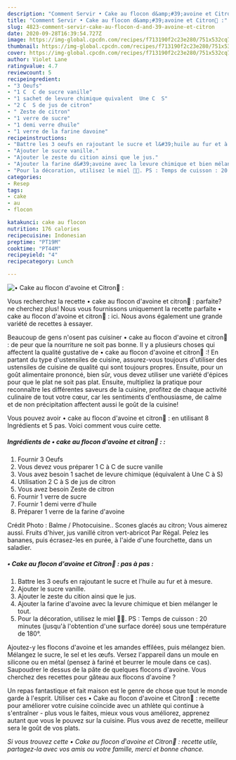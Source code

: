 ```yaml
---
description: "Comment Servir • Cake au flocon d&amp;#39;avoine et Citron🍋 :"
title: "Comment Servir • Cake au flocon d&amp;#39;avoine et Citron🍋 :"
slug: 4823-comment-servir-cake-au-flocon-d-and-39-avoine-et-citron
date: 2020-09-28T16:39:54.727Z
image: https://img-global.cpcdn.com/recipes/f713190f2c23e280/751x532cq70/•-cake-au-flocon-davoine-et-citron🍋-photo-principale-de-la-recette.jpg
thumbnail: https://img-global.cpcdn.com/recipes/f713190f2c23e280/751x532cq70/•-cake-au-flocon-davoine-et-citron🍋-photo-principale-de-la-recette.jpg
cover: https://img-global.cpcdn.com/recipes/f713190f2c23e280/751x532cq70/•-cake-au-flocon-davoine-et-citron🍋-photo-principale-de-la-recette.jpg
author: Violet Lane
ratingvalue: 4.7
reviewcount: 5
recipeingredient:
- "3 Oeufs"
- "1 C  C de sucre vanille"
- "1 sachet de levure chimique quivalent  Une C  S"
- "2 C  S de jus de citron"
- " Zeste de citron"
- "1 verre de sucre"
- "1 demi verre dhuile"
- "1 verre de la farine davoine"
recipeinstructions:
- "Battre les 3 oeufs en rajoutant le sucre et l&#39;huile au fur et à mesure."
- "Ajouter le sucre vanille."
- "Ajouter le zeste du cition ainsi que le jus."
- "Ajouter la farine d&#39;avoine avec la levure chimique et bien mélanger le tout."
- "Pour la décoration, utilisez le miel 🍯😊. PS : Temps de cuisson : 20 minutes (jusqu&#39;à l&#39;obtention d&#39;une surface dorée) sous une température de 180°."
categories:
- Resep
tags:
- cake
- au
- flocon

katakunci: cake au flocon 
nutrition: 176 calories
recipecuisine: Indonesian
preptime: "PT19M"
cooktime: "PT44M"
recipeyield: "4"
recipecategory: Lunch

---
```



![• Cake au flocon d&#39;avoine et Citron🍋 :](https://img-global.cpcdn.com/recipes/f713190f2c23e280/751x532cq70/•-cake-au-flocon-davoine-et-citron🍋-photo-principale-de-la-recette.jpg)

Vous recherchez la recette • cake au flocon d&#39;avoine et citron🍋 : parfaite? ne cherchez plus! Nous vous fournissons uniquement la recette parfaite • cake au flocon d&#39;avoine et citron🍋 : ici. Nous avons également une grande variété de recettes à essayer.

Beaucoup de gens n'osent pas cuisiner • cake au flocon d&#39;avoine et citron🍋 : de peur que la nourriture ne soit pas bonne. Il y a plusieurs choses qui affectent la qualité gustative de • cake au flocon d&#39;avoine et citron🍋 :! En partant du type d'ustensiles de cuisine, assurez-vous toujours d'utiliser des ustensiles de cuisine de qualité qui sont toujours propres. Ensuite, pour un goût alimentaire prononcé, bien sûr, vous devez utiliser une variété d'épices pour que le plat ne soit pas plat. Ensuite, multipliez la pratique pour reconnaître les différentes saveurs de la cuisine, profitez de chaque activité culinaire de tout votre cœur, car les sentiments d'enthousiasme, de calme et de non précipitation affectent aussi le goût de la cuisine!

<!--inarticleads1-->

Vous pouvez avoir • cake au flocon d&#39;avoine et citron🍋 : en utilisant 8 Ingrédients et 5 pas. Voici comment vous cuire cette.

##### Ingrédients de • cake au flocon d&#39;avoine et citron🍋 : :

1. Fournir 3 Oeufs
1. Vous devez vous préparer 1 C à C de sucre vanille
1. Vous avez besoin 1 sachet de levure chimique (équivalent à Une C à S)
1. Utilisation 2 C à S de jus de citron
1. Vous avez besoin  Zeste de citron
1. Fournir 1 verre de sucre
1. Fournir 1 demi verre d&#39;huile
1. Préparer 1 verre de la farine d&#39;avoine


Crédit Photo : Balme / Photocuisine.. Scones glacés au citron; Vous aimerez aussi. Fruits d&#39;hiver, jus vanillé citron vert-abricot Par Régal. Pelez les bananes, puis écrasez-les en purée, à l&#39;aide d&#39;une fourchette, dans un saladier. 

<!--inarticleads2-->

##### • Cake au flocon d&#39;avoine et Citron🍋 : pas à pas :

1. Battre les 3 oeufs en rajoutant le sucre et l&#39;huile au fur et à mesure.
1. Ajouter le sucre vanille.
1. Ajouter le zeste du cition ainsi que le jus.
1. Ajouter la farine d&#39;avoine avec la levure chimique et bien mélanger le tout.
1. Pour la décoration, utilisez le miel 🍯😊. PS : Temps de cuisson : 20 minutes (jusqu&#39;à l&#39;obtention d&#39;une surface dorée) sous une température de 180°.


Ajoutez-y les flocons d&#39;avoine et les amandes effilées, puis mélangez bien. Mélangez le sucre, le sel et les œufs. Versez l&#39;appareil dans un moule en silicone ou en métal (pensez à fariné et beurrer le moule dans ce cas). Saupoudrer le dessus de la pâte de quelques flocons d&#39;avoine. Vous cherchez des recettes pour gâteau aux flocons d&#39;avoine ? 

<!--inarticleads1-->

<p>
Un repas fantastique et fait maison est le genre de chose que tout le monde garde à l'esprit. Utiliser ces • Cake au flocon d&#39;avoine et Citron🍋 : recette pour améliorer votre cuisine coïncide avec un athlète qui continue à s'entraîner - plus vous le faites, mieux vous vous améliorez, apprenez autant que vous le pouvez sur la cuisine. Plus vous avez de recette, meilleur sera le goût de vos plats.
</p>

<p>
<i>Si vous trouvez cette • Cake au flocon d&#39;avoine et Citron🍋 : recette utile, partagez-la avec vos amis ou votre famille, merci et bonne chance.</i>
</p>
